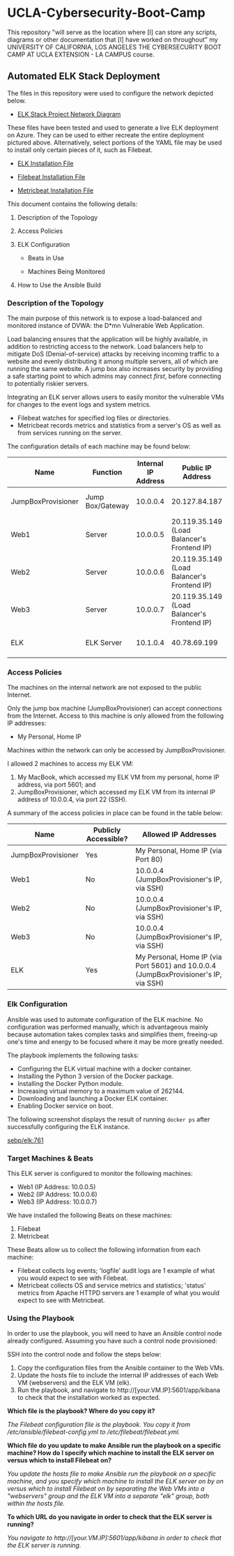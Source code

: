 # UCLA-Cybersecurity-Boot-Camp
This repository "will serve as the location where [I] can store any scripts, diagrams or other documentation that [I] have worked on throughout" my UNIVERSITY OF CALIFORNIA, LOS ANGELES THE CYBERSECURITY BOOT CAMP AT UCLA EXTENSION - LA CAMPUS course.

## Automated ELK Stack Deployment

The files in this repository were used to configure the network depicted below.

* [ELK Stack Project Network Diagram](https://github.com/Polivooks/UCLA-Cybersecurity-Boot-Camp/blob/0902f2c39d9e5b92eba12b8cf8c1804dcb27cb55/Diagrams/ELK_Stack_Project_Network_Diagram.drawio.png)

These files have been tested and used to generate a live ELK deployment on Azure. They can be used to either recreate the entire deployment pictured above. Alternatively, select portions of the YAML file may be used to install only certain pieces of it, such as Filebeat.

* [ELK Installation File](https://github.com/Polivooks/UCLA-Cybersecurity-Boot-Camp/blob/0902f2c39d9e5b92eba12b8cf8c1804dcb27cb55/Ansible/:etc:ansible:install-elk.yml.rtf)

* [Filebeat Installation File](https://github.com/Polivooks/UCLA-Cybersecurity-Boot-Camp/blob/0902f2c39d9e5b92eba12b8cf8c1804dcb27cb55/Ansible/:etc:ansible:roles:filebeat-playbook.yml.rtf)

* [Metricbeat Installation File](https://github.com/Polivooks/UCLA-Cybersecurity-Boot-Camp/blob/0902f2c39d9e5b92eba12b8cf8c1804dcb27cb55/Ansible/:etc:ansible:roles:metricbeat-playbook.yml.rtf)

This document contains the following details:
1. Description of the Topology
2. Access Policies
3. ELK Configuration

   * Beats in Use

   * Machines Being Monitored
4. How to Use the Ansible Build

### Description of the Topology

The main purpose of this network is to expose a load-balanced and monitored instance of DVWA: the D*mn Vulnerable Web Application.

Load balancing ensures that the application will be highly available, in addition to restricting access to the network. Load balancers help to mitigate DoS (Denial-of-service) attacks by receiving incoming traffic to a website and evenly distributing it among multiple servers, all of which are running the same website. A jump box also increases security by providing a safe starting point to which admins may connect *first*, before connecting to potentially riskier servers.

Integrating an ELK server allows users to easily monitor the vulnerable VMs for changes to the event logs and system metrics.
* Filebeat watches for specified log files or directories.
* Metricbeat records metrics and statistics from a server's OS as well as from services running on the server.

The configuration details of each machine may be found below:

| Name               | Function         | Internal IP Address | Public IP Address                           | Operating System     |
|--------------------|------------------|---------------------|---------------------------------------------|----------------------|
| JumpBoxProvisioner | Jump Box/Gateway | 10.0.0.4            | 20.127.84.187                               | Linux (ubuntu 18.04) |
| Web1               | Server           | 10.0.0.5            | 20.119.35.149 (Load Balancer's Frontend IP) | Linux (ubuntu 18.04) |
| Web2               | Server           | 10.0.0.6            | 20.119.35.149 (Load Balancer's Frontend IP) | Linux (ubuntu 18.04) |
| Web3               | Server           | 10.0.0.7            | 20.119.35.149 (Load Balancer's Frontend IP) | Linux (ubuntu 18.04) |
| ELK                | ELK Server       | 10.1.0.4            | 40.78.69.199                                | Linux (ubuntu 18.04) |

### Access Policies

The machines on the internal network are not exposed to the public Internet. 

Only the jump box machine (JumpBoxProvisioner) can accept connections from the Internet. Access to this machine is only allowed from the following IP addresses:
* My Personal, Home IP 

Machines within the network can only be accessed by JumpBoxProvisioner.

I allowed 2 machines to access my ELK VM:
1. My MacBook, which accessed my ELK VM from my personal, home IP address, via port 5601; and
2. JumpBoxProvisioner, which accessed my ELK VM from its internal IP address of 10.0.0.4, via port 22 (SSH).

A summary of the access policies in place can be found in the table below:

| Name               | Publicly Accessible? | Allowed IP Addresses                                                                 |
|--------------------|----------------------|--------------------------------------------------------------------------------------|
| JumpBoxProvisioner | Yes                  | My Personal, Home IP (via Port 80)                                                   |
| Web1               | No                   | 10.0.0.4 (JumpBoxProvisioner's IP, via SSH)                                          |
| Web2               | No                   | 10.0.0.4 (JumpBoxProvisioner's IP, via SSH)                                          |
| Web3               | No                   | 10.0.0.4 (JumpBoxProvisioner's IP, via SSH)                                          |
| ELK                | Yes                  | My Personal, Home IP (via Port 5601) and 10.0.0.4 (JumpBoxProvisioner's IP, via SSH) |

### Elk Configuration

Ansible was used to automate configuration of the ELK machine. No configuration was performed manually, which is advantageous mainly because automation takes complex tasks and simplifies them, freeing-up one's time and energy to be focused where it may be more greatly needed.

The playbook implements the following tasks:
* Configuring the ELK virtual machine with a docker container.
* Installing the Python 3 version of the Docker package.
* Installing the Docker Python module.
* Increasing virtual memory to a maximum value of 262144.
* Downloading and launching a Docker ELK container.
* Enabling Docker service on boot.

The following screenshot displays the result of running `docker ps` after successfully configuring the ELK instance.

[sebp/elk:761](https://github.com/Polivooks/UCLA-Cybersecurity-Boot-Camp/blob/0902f2c39d9e5b92eba12b8cf8c1804dcb27cb55/README_ELK.md/Images/sebp:elk_761.png)

### Target Machines & Beats
This ELK server is configured to monitor the following machines:
* Web1 (IP Address: 10.0.0.5)
* Web2 (IP Address: 10.0.0.6)
* Web3 (IP Address: 10.0.0.7)

We have installed the following Beats on these machines:
1. Filebeat
2. Metricbeat

These Beats allow us to collect the following information from each machine:
* Filebeat collects log events; 'logfile' audit logs are 1 example of what you would expect to see with Filebeat.
* Metricbeat collects OS and service metrics and statistics; 'status' metrics from Apache HTTPD servers are 1 example of what you would expect to see with Metricbeat.

### Using the Playbook
In order to use the playbook, you will need to have an Ansible control node already configured. Assuming you have such a control node provisioned: 

SSH into the control node and follow the steps below:
1. Copy the configuration files from the Ansible container to the Web VMs.
2. Update the hosts file to include the internal IP addresses of each Web VM (webservers) and the ELK VM (elk).
3. Run the playbook, and navigate to http://[your.VM.IP]:5601/app/kibana to check that the installation worked as expected.

**Which file is the playbook? Where do you copy it?**

   *The Filebeat configuration file is the playbook. You copy it from /etc/ansible/filebeat-config.yml to /etc/filebeat/filebeat.yml.*

**Which file do you update to make Ansible run the playbook on a specific machine? How do I specify which machine to install the ELK server on versus which to install Filebeat on?**

   *You update the hosts file to make Ansible run the playbook on a specific machine, and you specify which machine to install the ELK server on by on versus which to install Filebeat on by separating the Web VMs into a "webservers" group and the ELK VM into a *separate* "elk" group, both within the hosts file.*

**To which URL do you navigate in order to check that the ELK server is running?**

   *You navigate to http://[your.VM.IP]:5601/app/kibana in order to check that the ELK server is running.*
